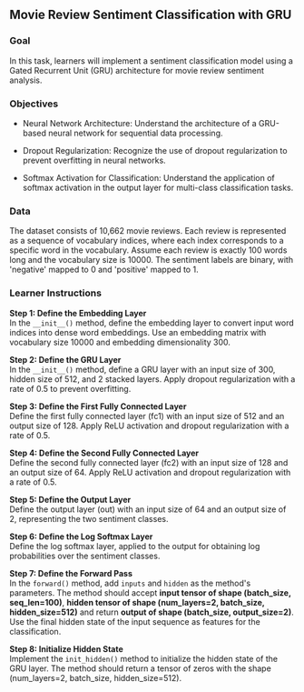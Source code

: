 ## Movie Review Sentiment Classification with GRU

### Goal

In this task, learners will implement a sentiment classification model using a Gated Recurrent Unit (GRU) architecture for movie review sentiment analysis.

### Objectives

- Neural Network Architecture: Understand the architecture of a GRU-based neural network for sequential data processing.

- Dropout Regularization: Recognize the use of dropout regularization to prevent overfitting in neural networks.

- Softmax Activation for Classification: Understand the application of softmax activation in the output layer for multi-class classification tasks.

### Data
The dataset consists of 10,662 movie reviews. Each review is represented as a sequence of vocabulary indices, where each index corresponds to a specific word in the vocabulary. Assume each review is exactly 100 words long and the vocabulary size is 10000. The sentiment labels are binary, with 'negative' mapped to 0 and 'positive' mapped to 1. 

### Learner Instructions

**Step 1: Define the Embedding Layer**  
In the `__init__()` method, define the embedding layer to convert input word indices into dense word embeddings. Use an embedding matrix with vocabulary size 10000 and embedding dimensionality 300.

**Step 2: Define the GRU Layer**  
In the `__init__()` method, define a GRU layer with an input size of 300, hidden size of 512, and 2 stacked layers. Apply dropout regularization with a rate of 0.5 to prevent overfitting.

**Step 3: Define the First Fully Connected Layer**  
Define the first fully connected layer (fc1) with an input size of 512 and an output size of 128. Apply ReLU activation and dropout regularization with a rate of 0.5.

**Step 4: Define the Second Fully Connected Layer**  
Define the second fully connected layer (fc2) with an input size of 128 and an output size of 64. Apply ReLU activation and dropout regularization with a rate of 0.5.

**Step 5: Define the Output Layer**  
Define the output layer (out) with an input size of 64 and an output size of 2, representing the two sentiment classes.

**Step 6: Define the Log Softmax Layer**  
Define the log softmax layer, applied to the output for obtaining log probabilities over the sentiment classes.

**Step 7: Define the Forward Pass**  
In the `forward()` method, add `inputs` and `hidden` as the method's parameters. The method should accept **input tensor of shape (batch_size, seq_len=100)**, **hidden tensor of shape (num_layers=2, batch_size, hidden_size=512)** and return **output of shape (batch_size, output_size=2)**. Use the final hidden state of the input sequence as features for the classification. 

**Step 8: Initialize Hidden State**  
Implement the `init_hidden()` method to initialize the hidden state of the GRU layer. The method should return a tensor of zeros with the shape (num_layers=2, batch_size, hidden_size=512).
